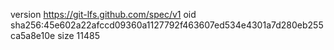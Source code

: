 version https://git-lfs.github.com/spec/v1
oid sha256:45e602a22afccd09360a1127792f463607ed534e4301a7d280eb255ca5a8e10e
size 11485
